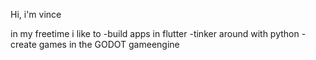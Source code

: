 Hi, i'm vince

in my freetime i like to
  -build apps in flutter
  -tinker around with python
  -create games in the GODOT gameengine

<!--
**vince20015/vince20015** is a ✨ _special_ ✨ repository because its `README.md` (this file) appears on your GitHub profile.
